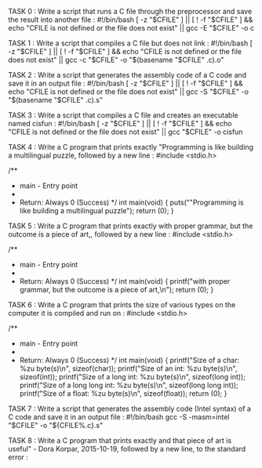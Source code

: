 TASK 0 : Write a script that runs a C file through the preprocessor and save the result into another file :
#!/bin/bash
[ -z "$CFILE" ] || [ ! -f "$CFILE" ] && echo "CFILE is not defined or the file does not exist" || gcc -E "$CFILE" -o c

TASK 1 : Write a script that compiles a C file but does not link :
#!/bin/bash
[ -z "$CFILE" ] || [ ! -f "$CFILE" ] && echo "CFILE is not defined or the file does not exist" || gcc -c "$CFILE" -o "$(basename "$CFILE" .c).o"

TASK 2 : Write a script that generates the assembly code of a C code and save it in an output file :
#!/bin/bash
[ -z "$CFILE" ] || [ ! -f "$CFILE" ] && echo "CFILE is not defined or the file does not exist" || gcc -S "$CFILE" -o "$(basename "$CFILE" .c).s"

TASK 3 : Write a script that compiles a C file and creates an executable named cisfun :
#!/bin/bash
[ -z "$CFILE" ] || [ ! -f "$CFILE" ] && echo "CFILE is not defined or the file does not exist" || gcc "$CFILE" -o cisfun

TASK 4 : Write a C program that prints exactly "Programming is like building a multilingual puzzle, followed by a new line :
#include <stdio.h>

/**
 * main - Entry point
 *
 * Return: Always 0 (Success)
 */
int main(void)
{
	puts("\"Programming is like building a multilingual puzzle");
	return (0);
}


TASK 5 : Write a C program that prints exactly with proper grammar, but the outcome is a piece of art,, followed by a new line : 
#include <stdio.h>

/**
 * main - Entry point
 *
 * Return: Always 0 (Success)
 */
int main(void)
{
	printf("with proper grammar, but the outcome is a piece of art,\n");
	return (0);
}

TASK 6 : Write a C program that prints the size of various types on the computer it is compiled and run on :
#include <stdio.h>

/**
 * main - Entry point
 *
 * Return: Always 0 (Success)
 */
int main(void)
{
	printf("Size of a char: %zu byte(s)\n", sizeof(char));
	printf("Size of an int: %zu byte(s)\n", sizeof(int));
	printf("Size of a long int: %zu byte(s)\n", sizeof(long int));
	printf("Size of a long long int: %zu byte(s)\n", sizeof(long long int));
	printf("Size of a float: %zu byte(s)\n", sizeof(float));
	return (0);
}

TASK 7 : Write a script that generates the assembly code (Intel syntax) of a C code and save it in an output file :
#!/bin/bash
gcc -S -masm=intel "$CFILE" -o "${CFILE%.c}.s"

TASK 8 : Write a C program that prints exactly and that piece of art is useful" - Dora Korpar, 2015-10-19, followed by a new line, to the standard error :
